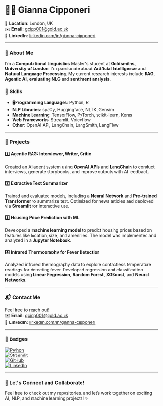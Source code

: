 # 👩‍💻 Gianna Cipponeri 

📍 **Location**: London, UK  
✉️ **Email**: [gcipp001@gold.ac.uk](mailto:gcipp001@gold.ac.uk)  
🔗 **LinkedIn**: [linkedin.com/in/gianna-cipponeri](#)

---

### 🌟 About Me

I’m a **Computational Linguistics** Master's student at **Goldsmiths, University of London**.
I'm passionate about **Artificial Intelligence** and **Natural Language Processing**. My current research interests include **RAG**, **Agentic AI**, **evaluating NLG** and **sentiment analysis**.


### 🚀 Skills
- 🖥**Programming Languages**: Python, R  
- **NLP Libraries**: spaCy, Huggingface, NLTK, Gensim  
- **Machine Learning**: TensorFlow, PyTorch, scikit-learn, Keras  
- **Web Frameworks**: Streamlit, Voiceflow  
- **Other**: OpenAI API, LangChain, LangSmith, LangFlow  

---

### 📂 Projects

#### 1️⃣ **Agentic RAG: Interviewer, Writer, Critic**  
Created an AI agent system using **OpenAI APIs** and **LangChain** to conduct interviews, generate storybooks, and improve outputs with AI feedback. 

#### 2️⃣ **Extractive Text Summarizer**  
Trained and evaluated models, including a **Neural Network** and **Pre-trained Transformer** to summarize text. Optimized for news articles and deployed via **Streamlit** for interactive use. 

#### 3️⃣ **Housing Price Prediction with ML**  
Developed a **machine learning model** to predict housing prices based on features like location, size, and amenities. The model was implemented and analyzed in a **Jupyter Notebook**. 

#### 4️⃣ **Infrared Thermography for Fever Detection**  
Analyzed infrared thermography data to explore contactless temperature readings for detecting fever. Developed regression and classification models using **Linear Regression**, **Random Forest**, **XGBoost**, and **Neural Networks**. 

---

### 📬 Contact Me

Feel free to reach out!  
✉️ **Email**: [gcipp001@gold.ac.uk](mailto:gcipp001@gold.ac.uk)  
🔗 **LinkedIn**: [linkedin.com/in/gianna-cipponeri](#)  

---

### 🎯 Badges

[![Python](https://img.shields.io/badge/Python-3.9-blue)](https://www.python.org)  
[![Streamlit](https://img.shields.io/badge/Streamlit-Live-orange)](https://streamlit.io)  
[![GitHub](https://img.shields.io/badge/GitHub-Gianna--Cipponeri-black)](https://github.com/gianna-cipponeri)  
[![LinkedIn](https://img.shields.io/badge/LinkedIn-Gianna--Cipponeri-blue)](https://linkedin.com/in/gianna-cipponeri)

---

### 🔄 Let's Connect and Collaborate!

Feel free to check out my repositories, and let’s work together on exciting AI, NLP, and machine learning projects! ✨
